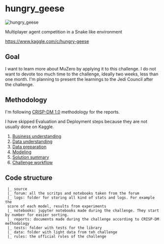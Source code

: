 # hungry_geese

![hungry_geese](https://storage.googleapis.com/kaggle-competitions/kaggle/25401/logos/header.png?t=2021-01-22-07-12-33)

Multiplayer agent competition in a Snake like environment

https://www.kaggle.com/c/hungry-geese

## Goal

I want to learn more about MuZero by applying it to this challenge. I do not want to devote too much
time to the challenge, ideally two weeks, less than one month.
I'm planning to present the learnings to the Jedi Council after the challenge.

## Methodology

I'm following [CRISP-DM 1.0](https://www.the-modeling-agency.com/crisp-dm.pdf) methodology for the reports.

I have skipped Evaluation and Deployment steps because they are not usually done on Kaggle.

1. [Business understanding](reports/01_Business_Understanding.md)
1. [Data understanding](reports/02_Data_Understanding.md)
1. [Data preparation](reports/03_Data_Preparation.md)
1. [Modeling](reports/04_Modeling.md)
1. [Solution summary](reports/05_Solution_Summary.md)
1. [Challenge workflow](reports/00_Challenge_Workflow.md)

## Code structure

     |_ source
     |_ forum: all the scritps and notebooks taken from the forum
     |_ logs: folder for storing all kind of stats and logs. For example the
     score of each model, results from experiments
     |_ notebooks: jupyter notebooks made during the challenge. They start by number for easier sorting.
     |_ reports: documents made during the challenge according to CRISP-DM methodology
     |_ tests: folder with tests for the library
     |_ data: folder with light data from teh challenge
     |_ rules: the official rules of the challenge